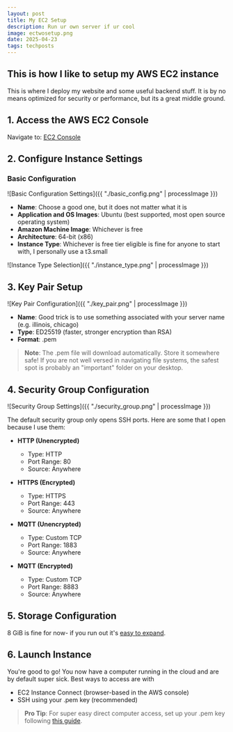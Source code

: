 ```yaml
---
layout: post
title: My EC2 Setup
description: Run ur own server if ur cool
image: ectwosetup.png
date: 2025-04-23
tags: techposts
---
```


## This is how I like to setup my AWS EC2 instance

This is where I deploy my website and some useful backend stuff. It is by no means optimized for security or performance, but its a great middle ground.

## 1. Access the AWS EC2 Console

Navigate to: [EC2 Console](https://us-east-2.console.aws.amazon.com/ec2/home)

## 2. Configure Instance Settings

### Basic Configuration

![Basic Configuration Settings]({{ "./basic_config.png" | processImage }})

- **Name**: Choose a good one, but it does not matter what it is
- **Application and OS Images**: Ubuntu (best supported, most open source operating system)
- **Amazon Machine Image**: Whichever is free
- **Architecture**: 64-bit (x86)
- **Instance Type**: Whichever is free tier eligible is fine for anyone to start with, I personally use a t3.small

![Instance Type Selection]({{ "./instance_type.png" | processImage }})

## 3. Key Pair Setup

![Key Pair Configuration]({{ "./key_pair.png" | processImage }})

- **Name**: Good trick is to use something associated with your server name (e.g. illinois, chicago)
- **Type**: ED25519 (faster, stronger encryption than RSA)
- **Format**: .pem

> **Note**: The .pem file will download automatically. Store it somewhere safe! If you are not well versed in navigating file systems, the safest spot is probably an "important" folder on your desktop.

## 4. Security Group Configuration

![Security Group Settings]({{ "./security_group.png" | processImage }})

The default security group only opens SSH ports. Here are some that I open because I use them:

- **HTTP (Unencrypted)**

  - Type: HTTP
  - Port Range: 80
  - Source: Anywhere

- **HTTPS (Encrypted)**

  - Type: HTTPS
  - Port Range: 443
  - Source: Anywhere

- **MQTT (Unencrypted)**

  - Type: Custom TCP
  - Port Range: 1883
  - Source: Anywhere

- **MQTT (Encrypted)**
  - Type: Custom TCP
  - Port Range: 8883
  - Source: Anywhere

## 5. Storage Configuration

8 GiB is fine for now- if you run out it's [easy to expand](https://ryanjoyce.me/posts/ectwoexpandstorage/).

## 6. Launch Instance

You're good to go! You now have a computer running in the cloud and are by default super sick. Best ways to access are with

- EC2 Instance Connect (browser-based in the AWS console)
- SSH using your .pem key (recommended)

> **Pro Tip**: For super easy direct computer access, set up your .pem key following [this guide](https://ryanjoyce.me/posts/ssh/).

